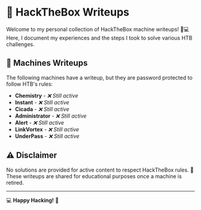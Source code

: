 # 📂 HackTheBox Writeups

Welcome to my personal collection of HackTheBox machine writeups! 🧠💻  
Here, I document my experiences and the steps I took to solve various HTB challenges.

## 🔐 Machines Writeups

The following machines have a writeup, but they are password protected to follow HTB's rules:

- **Chemistry** - *:x: Still active*
- **Instant** - *:x: Still active*
- **Cicada** - *:x: Still active*
- **Administrator** - *:x: Still active*
- **Alert** - *:x: Still active*
- **LinkVortex** - *:x: Still active*
- **UnderPass** - *:x: Still active*

## ⚠️ **Disclaimer**

No solutions are provided for active content to respect HackTheBox rules. 🙏  
These writeups are shared for educational purposes once a machine is retired.

---

💻 **Happy Hacking!** 🎉
